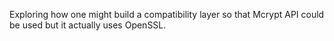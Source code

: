 Exploring how one might build a compatibility layer so that Mcrypt API could be used but it actually uses OpenSSL.